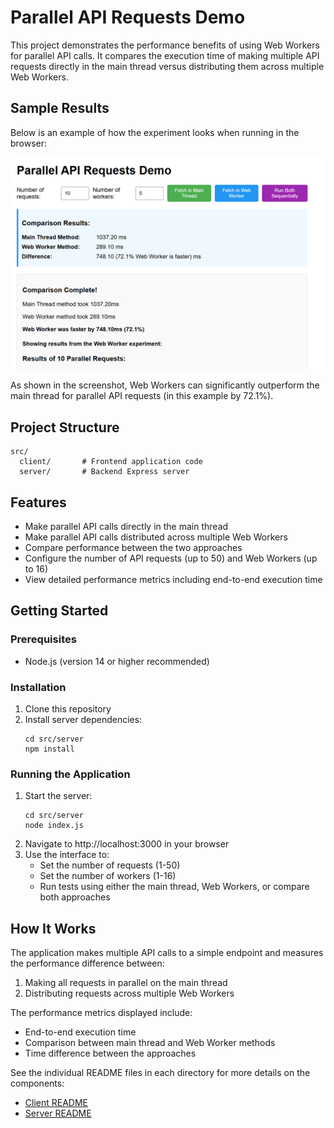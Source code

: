# Parallel API Requests Demo

This project demonstrates the performance benefits of using Web Workers for parallel API calls. It compares the execution time of making multiple API requests directly in the main thread versus distributing them across multiple Web Workers.

## Sample Results

Below is an example of how the experiment looks when running in the browser:

![Parallel API Requests Demo Screenshot](src/client/assets/demo-screenshot.png)

As shown in the screenshot, Web Workers can significantly outperform the main thread for parallel API requests (in this example by 72.1%).

## Project Structure

```
src/
  client/       # Frontend application code
  server/       # Backend Express server
```

## Features

- Make parallel API calls directly in the main thread
- Make parallel API calls distributed across multiple Web Workers
- Compare performance between the two approaches
- Configure the number of API requests (up to 50) and Web Workers (up to 16)
- View detailed performance metrics including end-to-end execution time

## Getting Started

### Prerequisites

- Node.js (version 14 or higher recommended)

### Installation

1. Clone this repository
2. Install server dependencies:
   ```
   cd src/server
   npm install
   ```

### Running the Application

1. Start the server:
   ```
   cd src/server
   node index.js
   ```
2. Navigate to http://localhost:3000 in your browser
3. Use the interface to:
   - Set the number of requests (1-50)
   - Set the number of workers (1-16)
   - Run tests using either the main thread, Web Workers, or compare both approaches

## How It Works

The application makes multiple API calls to a simple endpoint and measures the performance difference between:

1. Making all requests in parallel on the main thread
2. Distributing requests across multiple Web Workers

The performance metrics displayed include:
- End-to-end execution time
- Comparison between main thread and Web Worker methods
- Time difference between the approaches

See the individual README files in each directory for more details on the components:
- [Client README](src/client/README.md)
- [Server README](src/server/README.md)